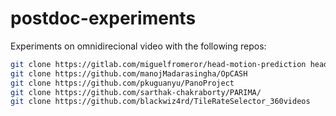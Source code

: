 # postdoc-experiments

Experiments on omnidirecional video with the following repos:

```bash
git clone https://gitlab.com/miguelfromeror/head-motion-prediction head_motion_prediction 
git clone https://github.com/manojMadarasingha/OpCASH
git clone https://github.com/pkuguanyu/PanoProject
git clone https://github.com/sarthak-chakraborty/PARIMA/
git clone https://github.com/blackwiz4rd/TileRateSelector_360videos
```